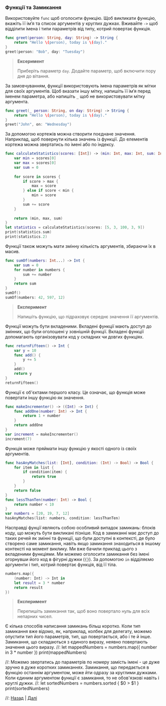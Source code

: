 ### Функції та Замикання

Використовуйте `func` щоб оголосити функцію. Щоб викликати функцію, вкажіть її ім’я та список аргументів у круглих дужках. Вживайте `->` щоб відділити імена і типи параметрів від типу, котрий повертає функція.
```swift
func greet(person: String, day: String) -> String {
    return "Hello \(person), today is \(day)."
}
greet(person: "Bob", day: "Tuesday")
```

> **Ексеримент**
>
> Приберіть параметр `day`. Додайте параметр, щоб включити пору дня до вітання.

За замовчуванням, функції використовують імена параметрів як мітки для своїх аргументів. Щоб вказати іншу мітку, напишіть її ім’я перед іменем параметра, або напишіть `_` щоб не використовувати мітку аргумента.
```swift
func greet(_ person: String, on day: String) -> String {
    return "Hello \(person), today is \(day)."
}
greet("John", on: "Wednesday")
```

За допомогою кортежів можна створити поєднане значення. Наприклад, щоб повернути кілька значень із функції. До елементів кортежа можна звертатись по імені або по індексу.
```swift
func calculateStatistics(scores: [Int]) -> (min: Int, max: Int, sum: Int) {
    var min = scores[0]
    var max = scores[0]
    var sum = 0
    
    for score in scores {
        if score > max {
            max = score
        } else if score < min {
            min = score
        }
        sum += score
    }
    
    return (min, max, sum)
}
let statistics = calculateStatistics(scores: [5, 3, 100, 3, 9])
print(statistics.sum)
print(statistics.2)
```
Функції також можуть мати змінну кількість аргументів, збираючи їх в масив.
```swift
func sumOf(numbers: Int...) -> Int {
    var sum = 0
    for number in numbers {
        sum += number
    }
    return sum
}
sumOf()
sumOf(numbers: 42, 597, 12)
```
> **Експеримент**
>
> Напишіть функцію, що підраховує середнє значення її аргументів.

Функції можуть бути вкладеними. Вкладені функції мають доступ до змінних, що були оголошені у зовнішній функції. Вкладені функції допомагають організовувати код у складних чи довгих функціях.
```swift
func returnFifteen() -> Int {
    var y = 10
    func add() {
        y += 5
    }
    add()
    return y
}
returnFifteen()
```
Функції є об'єктами першого класу. Це означає, що функція може повертати іншу функцію як значення.
```swift
func makeIncrementer() -> ((Int) -> Int) {
    func addOne(number: Int) -> Int {
        return 1 + number
    }
    return addOne
}
var increment = makeIncrementer()
increment(7)
```

Функція може пряймати іншу функцію у якості одного із своїх аргументів.
```swift
func hasAnyMatches(list: [Int], condition: (Int) -> Bool) -> Bool {
    for item in list {
        if condition(item) {
            return true
        }
    }
    return false
}
func lessThanTen(number: Int) -> Bool {
    return number < 10
}
var numbers = [20, 19, 7, 12]
hasAnyMatches(list: numbers, condition: lessThanTen)
```
Насправді фунції являють собою особливий випадок замикань: блоків коду, що можуть бути викликані пізніше. Код в замиканні має доступ до таких речей як змінні та функції, що були доступні в контексті, де було створено саме замикання, навіть якщо замикання знаходиться в іншому контексті на момент виклику. Ми вже бачили приклад цього з вкладеними функціями. Ми можемо оголосити замикання без імені огорнувши його код в фігурні дужки (`{}`). За допомогою `in` відділяємо аргументи і тип, котрий повертає функція, від її тіла.
```swift
numbers.map({
    (number: Int) -> Int in
    let result = 3 * number
    return result
})
```
> **Експеримент**
>
> Перепишіть замикання так, щоб воно повертало нуль для всіх непарних чисел.

Є кілька способів написання замикань більш коротко. Коли тип замикання вже відомо, як, наприклад, колбек для делегату, можемо опустити тип його параметрів, тип, що повертається, або і те й інше. Замикання, що складаються з єдиного виразу, неявно повертають значення цього виразу.
//:
let mappedNumbers = numbers.map({ number in 3 * number })
print(mappedNumbers)

//: Можемо звертатись до параметрів по номеру замість імені - це дуже зручно в дуже коротких замиканнях. Замикання, що передається в функцію останнім аргументом, може йти одразу за круглими дужками. Коли єдиним аргументом функції є замикання, то не обов'язкові навіть і круглі дужки.
//:
let sortedNumbers = numbers.sorted { $0 > $1 }
print(sortedNumbers)



//: [Назад](@previous) | [Далі](@next)
